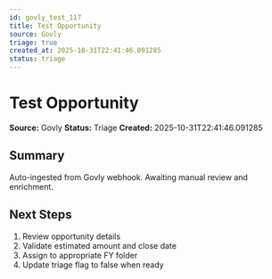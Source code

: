 ```yaml
---
id: govly_test_117
title: Test Opportunity
source: Govly
triage: true
created_at: 2025-10-31T22:41:46.091285
status: triage
---
```


# Test Opportunity

**Source:** Govly
**Status:** Triage
**Created:** 2025-10-31T22:41:46.091285

## Summary

Auto-ingested from Govly webhook. Awaiting manual review and enrichment.

## Next Steps

1. Review opportunity details
2. Validate estimated amount and close date
3. Assign to appropriate FY folder
4. Update triage flag to false when ready
